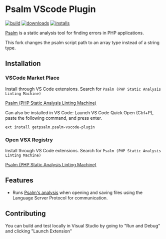 # Psalm VScode Plugin

[![build](https://github.com/kyteinsky/psalm-vscode-plugin/actions/workflows/ci.yml/badge.svg)](https://github.com/kyteinsky/psalm-vscode-plugin/actions/workflows/ci.yml)
[![downloads](https://img.shields.io/visual-studio-marketplace/d/kyteinsky.psalm-vscode-plugin)](https://marketplace.visualstudio.com/items?itemName=kyteinsky.psalm-vscode-plugin)
[![installs](https://img.shields.io/visual-studio-marketplace/i/kyteinsky.psalm-vscode-plugin)](https://marketplace.visualstudio.com/items?itemName=kyteinsky.psalm-vscode-plugin)

[Psalm](https://getpsalm.org) is a static analysis tool for finding errors in PHP applications.

This fork changes the psalm script path to an array type instead of a string type.

## Installation

### VSCode Market Place

Install through VS Code extensions. Search for `Psalm (PHP Static Analysis Linting Machine)`

[Psalm (PHP Static Analysis Linting Machine)](https://marketplace.visualstudio.com/items?itemName=getpsalm.psalm-vscode-plugin)

Can also be installed in VS Code: Launch VS Code Quick Open (Ctrl+P), paste the following command, and press enter.

```
ext install getpsalm.psalm-vscode-plugin
```

### Open VSX Registry

Install through VS Code extensions. Search for `Psalm (PHP Static Analysis Linting Machine)`

[Psalm (PHP Static Analysis Linting Machine)](https://open-vsx.org/extension/getpsalm/psalm-vscode-plugin)

## Features

-   Runs [Psalm's analysis](https://getpsalm.org) when opening and saving files using the Language Server Protocol for communication.

## Contributing

You can build and test locally in Visual Studio by going to "Run and Debug" and clicking "Launch Extension"
